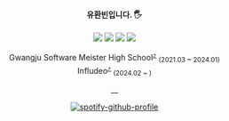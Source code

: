 
<div align="center">

 
#### 유환빈입니다. 🖐   
<a href="https://velog.io/@hawnbin" target="_blank"><img src="https://img.shields.io/badge/Velog-20C997?style=flat-square&logo=velog&logoColor=white"/></a>
<a href="https://www.linkedin.com/in/%ED%99%98%EB%B9%88-%EC%9C%A0-36b7541a0/" target="_blank"><img src="https://img.shields.io/badge/LinkedIn-0966c2?style=flat-square&logo=linkedin&logoColor=white"/></a>
<a href="https://radial-geometry-03c.notion.site/Yoo-Hwanbin-6fa840e9b7d143128662afdeedbe65c2?pvs=25" target="_blank"><img src="https://img.shields.io/badge/Portfolio-000000?style=flat-square&logo=notion&logoColor=white"/></a>
<a href="https://open.spotify.com/user/31pfopcom3ygu2squf5awfc2fha4?si=9c3b3606c83a4178" target="_blank"><img src="https://img.shields.io/badge/Spotify-1DB954?style=flat-square&logo=spotify&logoColor=white"/></a>   

Gwangju Software Meister High School<sup><a href="https://official.hellogsm.kr/">⤴</a></sup> <sub>(2021.03 ~ 2024.01)</sub>    
Infludeo<sup><a href="https://infludeo.com/">⤴</a></sup> <sub>(2024.02 ~ )</sub>

__

[![spotify-github-profile](https://spotify-github-profile.vercel.app/api/view?uid=31pfopcom3ygu2squf5awfc2fha4&cover_image=true&theme=natemoo-re&show_offline=true&background_color=121212&interchange=false&bar_color=5b3ba5&bar_color_cover=true)](https://spotify-github-profile.vercel.app/api/view?uid=31pfopcom3ygu2squf5awfc2fha4&redirect=true)

</div>
